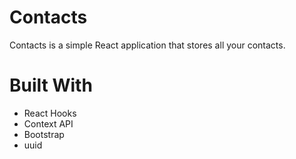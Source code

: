 # Contacts

Contacts is a simple React application that stores all your contacts.

# Built With

* React Hooks
* Context API
* Bootstrap
* uuid